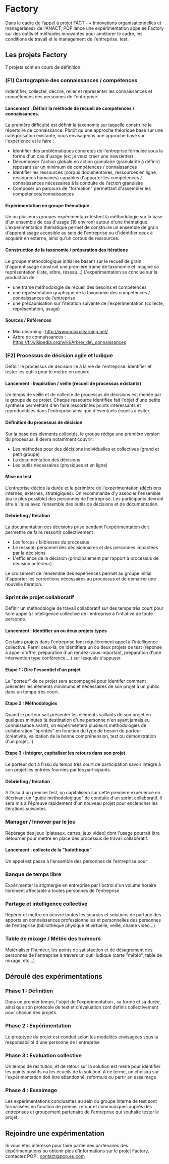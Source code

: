 # Factory

Dans le cadre de l’appel à projet FACT - « Innovations organisationnelles et managériales» de l'ANACT, POP lance une expérimentation appelée Factory sur des outils et méthodes innovantes pour améliorer le cadre, les conditions de travail et le management de l'entreprise.
test.

## Les projets Factory

7 projets sont en cours de définition.

### (F1) Cartographie des connaissances / compétences

Indentifier, collecter, décrire, relier et représenter les connaissances et compétences des personnes de l'entreprise.

#### Lancement : Définir la méthode de recueil de compétences / connaissances.
La première difficulté est définir la taxonomie sur laquelle construire le répertoire de connaissance. Plutôt qu'une approche théorique basé sur une catégorisation existante, nous envisageons une approche basé sur l'expérience et le faire : 
- Identifier des problématiques concrètes de l'entreprise formulée sous la forme d'un cas d'usage (ex: je veux créer une newsletter)
- Décomposer l'action globale en action granulaire (granularité à définir) reposant sur un minimum de compétences / connaissances
- Identifier les ressources (corpus documentaires, ressources en ligne, ressources humaines) capables d'apporter les compétences / connaissances nécessaires à la conduite de l'action granulaire
- Composer un parcours de "formation" permettant d'assembler les compétences/connaissances

#### Expérimentation en groupe thématique
Un ou plusieurs groupes expérimentaux testent la méthodologie sur la base d'un ensemble de cas d'usage (10 environ) autour d'une thématique. 
L'expérimentation thématique permet de construire un ensemble de grain d'apprentissage accesible au sein de l'entreprise ou d'identifier ceux à acquérir en externe, ainsi qu'un corpus de ressources.

#### Construction de la taxonomie / préparation des itérations
Le groupe méthodologique initial se basant sur le recueil de grain d'apprentissage construit une première trame de taxonomie et imagine sa représentation (liste, arbre, réseau...) 
L'expérimentation se conclue sur la production de : 
- une trame méthodologie de recueil des besoins et compétences
- une représentation graphique de la taxonomie des compétences / connaissances de l'entreprise
- une précaunisation sur l'itération suivante de l'expérimentation (collecte, représentation, usage)

#### Sources / Références
- Microlearning : http://www.microlearning.net/
- Arbre de connaissances : https://fr.wikipedia.org/wiki/Arbre\_de\_connaissances

### (F2) Processus de décision agile et ludique

Définir le processus de décision lié à la vie de l'entreprise. Identifier et tester les outils pour le mettre en oeuvre.

#### Lancement : Inspiration / veille (recueil de processus existants)
Un temps de veille et de collecte de processus de décisions est menée par le groupe de ce projet. Chaque ressource identifiée fait l'objet d'une petite synthèse permettant d'en faire ressortir les points intéressants et reproductibles dans l'entreprise ainsi que d'éventuels écueils à éviter.

#### Définition du processus de décision
Sur la base des élements collectés, le groupe rédige une première version du processus. Il devra notamment couvrir :
- Les méthodes pour des décisions individuelles et collectives (grand et petit groupe)
- La documentation des décisions 
- Les outils nécessaires (physiques et en ligne)

#### Mise en test
L'entreprise décide la durée et le périmètre de l'expérimentation (décisions internes, externes, stratégiques). On recommande d'y associer l'ensemble (ou le plus possible) des personnes de l'entreprise. Les participants devront être à l'aise avec l'ensemble des outils de décisions et de documentation.

#### Débriefing / Itération
La documentation des décisions prise pendant l'expérimentation doit permettre de faire ressortir collectivement :
- Les forces / faiblesses du processus
- Le ressenti personnel des décisionnaires et des personnes impactées par la décisions
- L'efficience de la décision (principalement par rapport à processus de décision antérieur)

Le croisement de l'ensemble des expériences permet au groupe initial d'apporter les corrections nécessaires au processus et de démarrer une nouvelle itération.

### Sprint de projet collaboratif

Définir un méthodologie de travail collaboratif sur des temps très court pour faire appel à l'intelligence collective de l'entreprise à l'intiative de toute personne.

#### Lancement : Identifier un ou deux projets types
Certains projets dans l'entreprise font régulièrement appel à l'intelligence collective. Parmi ceux-là, on identifiera un ou deux projets de test (réponse à appel d'offre, préparation d'un rendez-vous important, préparation d'une intervention type conférence....) sur lesquels s'appuyer.

#### Etape 1 : Dire l'essentiel d'un projet
Le "porteur" de ce projet sera accompagné pour identifer comment présenter les éléments minimums et nécessaires de son projet à un public dans un tempq très court. 

#### Etape 2 : Méthodologies
Quand le porteur sait présenter les éléments saillants de son projet en quelques minutes (à destination d'une personne n'en ayant jamais eu connaissance avant), on expérimentera plusieurs méthodologies de collaboration "sprintés" en fonction du type de besoin du porteur (créativité, validation de la bonne compréhension, test ou démonstration d'un projet...)

#### Etape 3 : Intégrer, capitaliser les retours dans son projet
Le porteur doit à l'issu du temps très court de participation savoir intégré à son projet les entrées fournies par les participants.

#### Débriefing / Itération
A l'issu d'un premier test, on capitalisera sur cette première expérience en décrivant un "guide méthodologique" de conduite d'un sprint collaboratif. Il sera mis à l'épreuve rapidement d'un nouveau projet pour enclencher les itérations suivantes.

### Manager / Innover par le jeu

Répérage des jeux (plateaux, cartes, jeux video) dont l'usage pourrait être détourner pour mettre en place des processus de travail collaboratif.

#### Lancement : collecte de la "ludothèque"
Un appel est passé à l'ensemble des personnes de l'entreprise pour

### Banque de temps libre

Expérimenter la stigmergie en entreprise par l'octroi d'un volume horaire librement affectable à toutes personnes de l'entreprise

### Partage et intelligence collective

Répérer et mettre en oeuvre toutes les sources et solutions de partage des apports en connaissances professionnelles et personnelles des personnes de l'entreprise (bibliothèque physique et virtuelle, veille, chaine vidéo...)

### Table de mixage / Météo des humeurs

Matérialiser l'humeur, les points de satisfaction et de désagrement des personnes de l'entreprise à travers un outil ludique (carte "météo", table de mixage, etc...) 

## Déroulé des expérimentations

### Phase 1 : Définition

Dans un premier temps, l'objet de l'expérimentation , sa forme et sa durée, ainsi que son protocole de test et d'évaluation sont définis collectivement pour chacun des projets.

### Phase 2 : Expérimentation

Le prototype du projet est conduit selon les modalités envisagées sous la responsabilité d'une personne de l'entreprise

### Phase 3 : Evaluation collective

Un temps de resitution, et de retour sur la solution est mené pour identifier les points positifs ou les écueils de la solution. A ce terme, on choisira sur l'expérimentation doit être abandonné, reformulé ou partir en essaimage

### Phase 4 : Essaimage

Les expérimentations concluantes au sein du groupe interne de test sont formalisées en fonction de premier retour et communiqués auprès des entreprises et groupement partenaire de l'entreprise qui souhaite tester le projet.

## Rejoindre une expérimentation

Si vous êtes intéressé pour faire partie des partenaires des expérimentations ou obtenir plus d'informations sur le projet Factory, contactez POP : contact@pop.eu.com